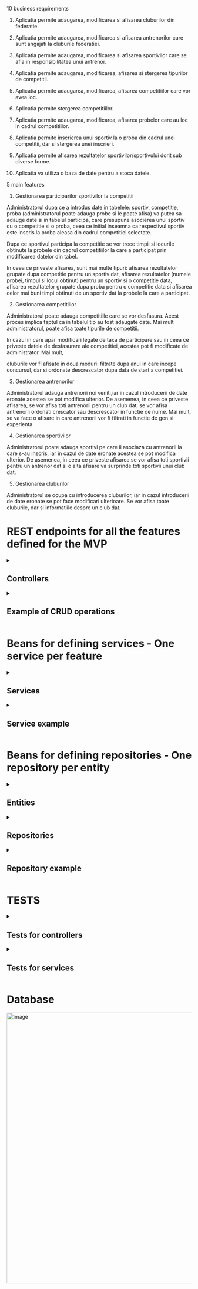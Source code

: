 10 business requirements

1. Aplicatia permite adaugarea, modificarea si afisarea cluburilor din federatie.

2. Aplicatia permite adaugarea, modificarea si afisarea antrenorilor care sunt angajati la cluburile federatiei.

3. Aplicatia permite adaugarea, modificarea si afisarea sportivilor care se afla in responsibilitatea unui antrenor.

4. Aplicatia permite adaugarea, modificarea, afisarea si stergerea tipurilor de competitii.

5. Aplicatia permite adaugarea, modificarea, afisarea competitiilor care vor avea loc.

6. Aplicatia permite stergerea competitiilor.

7. Aplicatia permite adaugarea, modificarea, afisarea probelor care au loc in cadrul competitiilor.

8. Aplicatia permite inscrierea unui sportiv la o proba din cadrul unei competitii, dar si stergerea unei inscrieri.

9. Aplicatia permite afisarea rezultatelor sportivilor/sportivului dorit sub diverse forme.

10. Aplicatia va utiliza o baza de date pentru a stoca datele.

5 main features

1. Gestionarea participarilor sportivilor la competitii

Administratorul dupa ce a introdus date in tabelele: sportiv, competitie, proba (administratorul poate adauga probe si le poate afisa) va putea sa adauge date si in tabelul participa, care presupune asocierea unui sportiv cu o competitie si o proba, ceea ce initial inseamna ca respectivul sportiv este inscris la proba aleasa din cadrul competitiei selectate.

Dupa ce sportivul participa la competitie se vor trece timpii si locurile obtinute la probele din cadrul competitiilor la care a participat prin modificarea datelor din tabel.

In ceea ce priveste afisarea, sunt mai multe tipuri: afisarea rezultatelor grupate dupa competitie pentru un sportiv dat, afisarea rezultatelor (numele probei, timpul si locul obtinut) pentru un sportiv si o competitie data, afisarea rezultatelor grupate dupa proba pentru o competitie data si afisarea celor mai buni timpi obtinuti de un sportiv dat la probele la care a participat.

2. Gestionarea competitiilor

Administratorul poate adauga competitiile care se vor desfasura. Acest proces implica faptul ca in tabelul tip au fost adaugate date. Mai mult administratorul, poate afisa toate tipurile de competitii.

In cazul in care apar modificari legate de taxa de participare sau in ceea ce priveste datele de desfasurare ale competitiei, acestea pot fi modificate de administrator. Mai mult,

cluburile vor fi afisate in doua moduri: filtrate dupa anul in care incepe concursul, dar si ordonate descrescator dupa data de start a competitiei.

3. Gestionarea antrenorilor

Administratorul adauga antrenorii noi veniti,iar in cazul introducerii de date eronate acestea se pot modifica ulterior. De asemenea, in ceea ce priveste afisarea, se vor afisa toti antrenorii pentru un club dat, se vor afisa antrenorii ordonati crescator sau descrescator in functie de nume. Mai mult, se va face o afisare in care antrenorii vor fi filtrati in functie de gen si experienta.

4. Gestionarea sportivilor

Administratorul poate adauga sportivi pe care ii asociaza cu antrenorii la care s-au inscris, iar in cazul de date eronate acestea se pot modifica ulterior. De asemenea, in ceea ce priveste afisarea se vor afisa toti sportivii pentru un antrenor dat si o alta afisare va surprinde toti sportivii unui club dat.

5. Gestionarea cluburilor

Administratorul se ocupa cu introducerea cluburilor, iar in cazul introducerii de date eronate se pot face modificari ulterioare. Se vor afisa toate cluburile, dar si informatiile despre un club dat.

# REST endpoints for all the features defined for the MVP

  <details><summary><h2>Controllers</h2></summary><br/>
<img width="150" alt="image" src="https://github.com/postolache-andreea-miruna/ManagementCompetitiiSportive/assets/79594745/81b5dabd-895b-4a4d-84a6-8d02684643d4">
  </details>
 <details><summary><h2>Example of CRUD operations</h2></summary><br/>
   <details><summary><h3>Get</h3></summary><br/>
<img width="503" alt="Screenshot 2024-01-16 135807" src="https://github.com/postolache-andreea-miruna/ManagementCompetitiiSportive/assets/79594745/d34356aa-0a7e-47ee-8791-7fa526fad688">
   </details>
   <details><summary><h3>Post</h3></summary><br/>
<img width="825" alt="image" src="https://github.com/postolache-andreea-miruna/ManagementCompetitiiSportive/assets/79594745/d1ec15b3-06d0-46d9-849e-6a4a688cff80">
   </details>
 </details>

 # Beans for defining services - One service per feature
 <details><summary><h2>Services</h2></summary><br/>
 <img width="155" alt="image" src="https://github.com/postolache-andreea-miruna/ManagementCompetitiiSportive/assets/79594745/af01e448-7345-45f5-8903-5d242513b8a5">
 </details>
 <details><summary><h2>Service example</h2></summary><br/>
<img width="643" alt="image" src="https://github.com/postolache-andreea-miruna/ManagementCompetitiiSportive/assets/79594745/bfc59d21-c560-4252-b7ab-00919d314966">
 </details>
 
# Beans for defining repositories - One repository per entity
 <details><summary><h2>Entities</h2></summary><br/>
   <img width="107" alt="image" src="https://github.com/postolache-andreea-miruna/ManagementCompetitiiSportive/assets/79594745/cb2eaeb2-2207-4e3c-a718-a453fbdf7299">
 </details>
 
 <details><summary><h2>Repositories</h2></summary><br/>
   <img width="147" alt="image" src="https://github.com/postolache-andreea-miruna/ManagementCompetitiiSportive/assets/79594745/1142890d-94a3-45b9-9571-c2aa08eea4fa">
 </details>
 
<details><summary><h2>Repository example</h2></summary><br/>
 <img width="485" alt="image" src="https://github.com/postolache-andreea-miruna/ManagementCompetitiiSportive/assets/79594745/863ef459-8d2f-4a58-9d9b-0ff5de5c4ed0">
</details>

# TESTS
<details><summary><h2>Tests for controllers</h2></summary><br/>
<img width="234" alt="image" src="https://github.com/postolache-andreea-miruna/ManagementCompetitiiSportive/assets/79594745/76c33f23-47c0-438e-80fa-5bcbc49a12e2">

  <img width="506" alt="image" src="https://github.com/postolache-andreea-miruna/ManagementCompetitiiSportive/assets/79594745/7d3a2871-197b-4fd4-a1a1-272b2ed20603">

</details>

<details><summary><h2>Tests for services</h2></summary><br/>
  <img width="232" alt="image" src="https://github.com/postolache-andreea-miruna/ManagementCompetitiiSportive/assets/79594745/043c5d78-7107-4f9d-a7e0-a529aeacbe30">

<img width="501" alt="image" src="https://github.com/postolache-andreea-miruna/ManagementCompetitiiSportive/assets/79594745/8d61d996-3cf2-42f8-ac0a-b3b228c14f1a">

</details>

# Database
<img width="733" alt="image" src="https://github.com/postolache-andreea-miruna/ManagementCompetitiiSportive/assets/79594745/029002ed-718d-4222-b7ea-a17b4c2acd47">
